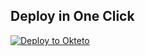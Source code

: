 
## Deploy in One Click

[![Deploy to Okteto](https://okteto.com/develop-okteto.svg)](https://cloud.okteto.com/deploy?repository=https://github.com/Edro6728/dkdk)

